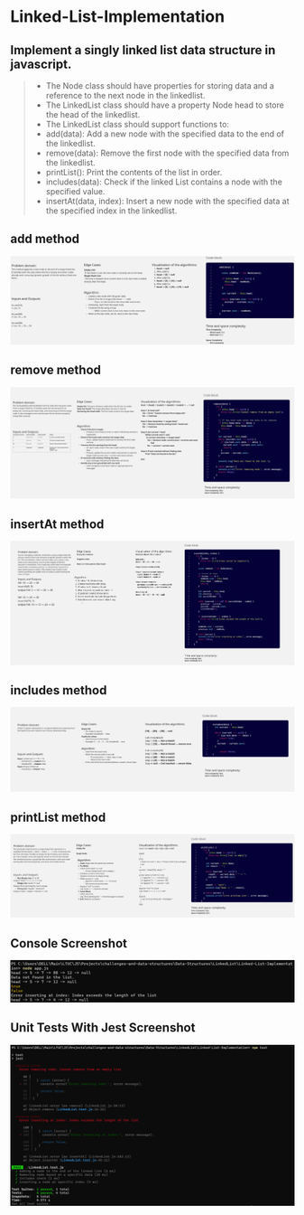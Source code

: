 # Linked-List-Implementation

## Implement a singly linked list data structure in javascript.

>- The Node class should have properties for storing data and a reference to the next node in the linkedlist.
>- The LinkedList class should have a property Node head to store the head of the linkedlist.
>- The LinkedList class should support functions to:
>- add(data): Add a new node with the specified data to the end of the linkedlist.
>- remove(data): Remove the first node with the specified data from the linkedlist.
>- printList(): Print the contents of the list in order.
>- includes(data): Check if the linked List contains a node with the specified value.
>- insertAt(data, index): Insert a new node with the specified data at the specified index in the linkedlist.

## add method

![add](docs/add.jpg)

## remove method

![remove](docs/remove.jpg)

## insertAt method

![ia](docs/insertAt.jpg)

## includes method

![i](docs/includes.jpg)

## printList method

![pl](docs/printList.jpg)

## Console Screenshot

![cs](docs/c-ss.png)

## Unit Tests With Jest Screenshot

![ut](docs/ut.png)
